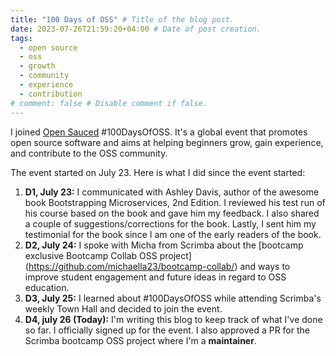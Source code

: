```yaml
---
title: "100 Days of OSS" # Title of the blog post.
date: 2023-07-26T21:59:20+04:00 # Date of post creation.
tags:
  - open source
  - oss
  - growth
  - community
  - experience
  - contribution
# comment: false # Disable comment if false.
---
```


I joined [Open Sauced](https://docs.opensauced.pizza/community/100-days-of-oss/) #100DaysOfOSS. It's a global event 
that promotes open source software and aims at helping beginners grow, gain experience, and contribute to the OSS 
community.

The event started on July 23. Here is what I did since the event started:
1. **D1, July 23:** I communicated with Ashley Davis, author of the awesome book Bootstrapping Microservices, 2nd 
   Edition. I reviewed his test run of his course based on the book and gave him my feedback. I also shared a couple 
   of suggestions/corrections for the book. Lastly, I sent him my testimonial for the book since I am one of the 
   early readers of the book.
2. **D2, July 24:** I spoke with Micha from Scrimba about the [bootcamp exclusive Bootcamp Collab OSS project]
   (https://github.com/michaella23/bootcamp-collab/) and ways to improve student engagement and future ideas in 
   regard to OSS education.
3. **D3, July 25:** I learned about #100DaysOfOSS while attending Scrimba's weekly Town Hall and decided to join the 
   event.
4. **D4, july 26 (Today):** I'm writing this blog to keep track of what I've done so far. I officially signed up for 
   the event. I also approved a PR for the Scrimba bootcamp OSS project where I'm a **maintainer**. 
